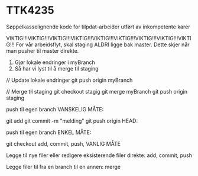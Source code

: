 # TTK4235
Søppelkasselignende kode for tilpdat-arbeider utført av inkompetente karer


VIKTIG!!!VIKTIG!!!VIKTIG!!!VIKTIG!!!VIKTIG!!!VIKTIG!!!VIKTIG!!!VIKTIG!!!VIKTIG!!!
For vår arbeidsflyt, skal staging ALDRI ligge bak master. Dette skjer når man pusher til master direkte.

1) Gjør lokale endringer i myBranch
2) Så har vi lyst til å merge til staging

// Update lokale endringer
git push origin myBranch

// Merge til staging
git checkout stagig
git merge myBranch
git push origin staging





push til egen branch VANSKELIG MÅTE:

git add <fil>
git commit -m "melding"
git push origin HEAD:<branchName>
  
push til egen branch ENKEL MÅTE:

git checkout <branchName>
add, commit, push, VANLIG MÅTE
  
  
  
Legge til nye filer eller redigere eksisterende filer direkte:
add, commit, push

Legge filer til fra en branch til en annen:
merge
 
